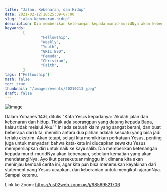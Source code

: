 ```yaml
---
title: "Jalan, Kebenaran, dan Hidup"
date: 2021-02-12T10:25:39+07:00
slug: "jalan-kebenaran-hidup"
description: Dia memberikan ketenangan kepada murid-muridNya akan kebenaran, sebelum kematian yang akan mendatangiNya.
keywords:
        [
                "Fellowship",
                "Weekly",
                "Youth",
                "GRII BSD",
                "Pemuda",
                "Christian",
                "Faith",
        ]
tags: ["Fellowship"]
math: false
toc: true
thumbnail: "/images/events/20210213.jpeg"
draft: false
---
```


![image](/images/events/20210213.jpeg)

Dalam Yohanes 14:6, ditulis "Kata Yesus kepadanya: 'Akulah jalan dan kebenaran dan hidup. Tidak ada seorangpun yang datang kepada Bapa, kalau tidak melalui Aku.'" Ini ada sebuah klaim yang sangat berani, dan buat beberapa dari kita, memilih antara dua pilihan adalah sesuatu yang bisa jadi terlalu ekstrim. Akan tetapi, selagi kita memikirkan perkataan Yesus, penting juga untuk menyadari bahwa kata-kata ini diucapkan sewaktu Yesus mempersiapkan diri untuk naik ke kayu salib. Dia memberikan ketenangan kepada murid-muridNya akan kebenaran, sebelum kematian yang akan mendatangiNya. Ayo ikut persekutuan minggu ini, dimana kita akan meninjau kembali cerita ini, agar kita pun bisa menemukan keyakinan dari statement yang Yesus ucapkan, dan keberanian untuk mengikuti ajaranNya. Sampai ketemu.

Link ke Zoom: https://us02web.zoom.us/j/98569521706
